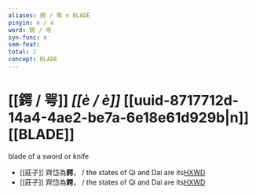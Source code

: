 ```yaml
---
aliases: 鍔 / 咢 n BLADE
pinyin: è / è
word: 鍔 / 咢
syn-func: n
sem-feat: 
total: 2
concept: BLADE 
---
```

# [[鍔 / 咢]] *[[è / è]]*  [[uuid-8717712d-14a4-4ae2-be7a-6e18e61d929b|n]] [[BLADE]]
blade of a sword or knife
 - [[莊子]] 齊岱為**鍔**，
                     / the states of Qi and Dai are its[HXWD](https://hxwd.org/textview.html?location=KR5c0126_tls_030-4a.28)
 - [[莊子]] 齊岱為**鍔**，
                     / the states of Qi and Dai are its[HXWD](https://hxwd.org/textview.html?location=KR5c0126_tls_030-4a.28)